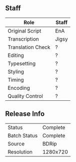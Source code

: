 ## Staff

| Role                | Staff                               |
|---------------------|-------------------------------------|
| Original Script     | EnA                                 |
| Transcription       | Jigsy                               |
| Translation Check   | ?                                   |
| Editing             | ?                                   |
| Typesetting         | ?                                   |
| Styling             | ?                                   |
| Timing              | ?                                   |
| Encoding            | ?                                   |
| Quality Control     | ?                                   |


## Release Info

|              |           |
|--------------|-----------|
| Status       | Complete  |
| Batch Status | Complete  |
| Source       | BDRip     |
| Resolution   | 1280x720  |

